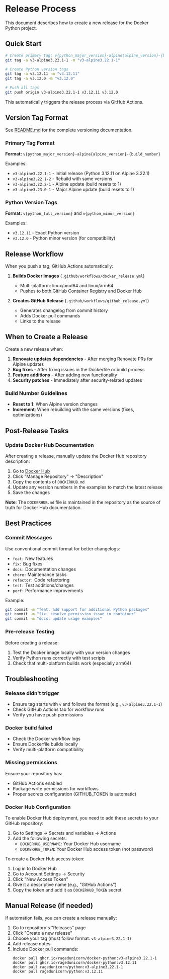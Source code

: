 # Release Process

This document describes how to create a new release for the Docker Python project.

## Quick Start

```bash
# Create primary tag: v{python_major_version}-alpine{alpine_version}-{build_number}
git tag -a v3-alpine3.22.1-1 -m "v3-alpine3.22.1-1"

# Create Python version tags
git tag -a v3.12.11 -m "v3.12.11"
git tag -a v3.12.0 -m "v3.12.0"

# Push all tags
git push origin v3-alpine3.22.1-1 v3.12.11 v3.12.0
```

This automatically triggers the release process via GitHub Actions.

## Version Tag Format

See [README.md](README.md#versioning) for the complete versioning documentation.

### Primary Tag Format
**Format:** `v{python_major_version}-alpine{alpine_version}-{build_number}`

Examples:
- `v3-alpine3.22.1-1` - Initial release (Python 3.12.11 on Alpine 3.22.1)
- `v3-alpine3.22.1-2` - Rebuild with same versions
- `v3-alpine3.22.2-1` - Alpine update (build resets to 1)
- `v3-alpine3.23.0-1` - Major Alpine update (build resets to 1)

### Python Version Tags
**Format:** `v{python_full_version}` and `v{python_minor_version}`

Examples:
- `v3.12.11` - Exact Python version
- `v3.12.0` - Python minor version (for compatibility)

## Release Workflow

When you push a tag, GitHub Actions automatically:

1. **Builds Docker images** (`.github/workflows/docker_release.yml`)
   - Multi-platform: linux/amd64 and linux/arm64
   - Pushes to both GitHub Container Registry and Docker Hub

2. **Creates GitHub Release** (`.github/workflows/github_release.yml`)
   - Generates changelog from commit history
   - Adds Docker pull commands
   - Links to the release

## When to Create a Release

Create a new release when:

1. **Renovate updates dependencies** - After merging Renovate PRs for Alpine updates
2. **Bug fixes** - After fixing issues in the Dockerfile or build process
3. **Feature additions** - After adding new functionality
4. **Security patches** - Immediately after security-related updates

### Build Number Guidelines

- **Reset to 1**: When Alpine version changes
- **Increment**: When rebuilding with the same versions (fixes, optimizations)

## Post-Release Tasks

### Update Docker Hub Documentation

After creating a release, manually update the Docker Hub repository description:

1. Go to [Docker Hub](https://hub.docker.com/r/ragedunicorn/python)
2. Click "Manage Repository" → "Description"
3. Copy the contents of `DOCKERHUB.md`
4. Update any version numbers in the examples to match the latest release
5. Save the changes

**Note**: The `DOCKERHUB.md` file is maintained in the repository as the source of truth for Docker Hub documentation.

## Best Practices

### Commit Messages

Use conventional commit format for better changelogs:

- `feat:` New features
- `fix:` Bug fixes
- `docs:` Documentation changes
- `chore:` Maintenance tasks
- `refactor:` Code refactoring
- `test:` Test additions/changes
- `perf:` Performance improvements

Example:
```bash
git commit -m "feat: add support for additional Python packages"
git commit -m "fix: resolve permission issue in container"
git commit -m "docs: update usage examples"
```

### Pre-release Testing

Before creating a release:

1. Test the Docker image locally with your version changes
2. Verify Python runs correctly with test scripts
3. Check that multi-platform builds work (especially arm64)

## Troubleshooting

### Release didn't trigger

- Ensure tag starts with `v` and follows the format (e.g., `v3-alpine3.22.1-1`)
- Check GitHub Actions tab for workflow runs
- Verify you have push permissions

### Docker build failed

- Check the Docker workflow logs
- Ensure Dockerfile builds locally
- Verify multi-platform compatibility

### Missing permissions

Ensure your repository has:
- GitHub Actions enabled
- Package write permissions for workflows
- Proper secrets configuration (GITHUB_TOKEN is automatic)

### Docker Hub Configuration

To enable Docker Hub deployment, you need to add these secrets to your GitHub repository:

1. Go to Settings → Secrets and variables → Actions
2. Add the following secrets:
   - `DOCKERHUB_USERNAME`: Your Docker Hub username
   - `DOCKERHUB_TOKEN`: Your Docker Hub access token (not password)

To create a Docker Hub access token:
1. Log in to Docker Hub
2. Go to Account Settings → Security
3. Click "New Access Token"
4. Give it a descriptive name (e.g., "GitHub Actions")
5. Copy the token and add it as `DOCKERHUB_TOKEN` secret

## Manual Release (if needed)

If automation fails, you can create a release manually:

1. Go to repository's "Releases" page
2. Click "Create a new release"
3. Choose your tag (must follow format: `v3-alpine3.22.1-1`)
4. Add release notes
5. Include Docker pull commands:
   ```
   docker pull ghcr.io/ragedunicorn/docker-python:v3-alpine3.22.1-1
   docker pull ghcr.io/ragedunicorn/docker-python:v3.12.11
   docker pull ragedunicorn/python:v3-alpine3.22.1-1
   docker pull ragedunicorn/python:v3.12.11
   ```